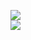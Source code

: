 [![](https://img.shields.io/badge/Made%20With-Github%20Spray-lightgrey.svg?style=for-the-badge&logo=github)](https://github.com/Annihil/github-spray#22280)  
[![](https://i.imgur.com/2DrTn0Z.gif)](https://github.com/Annihil/github-spray)